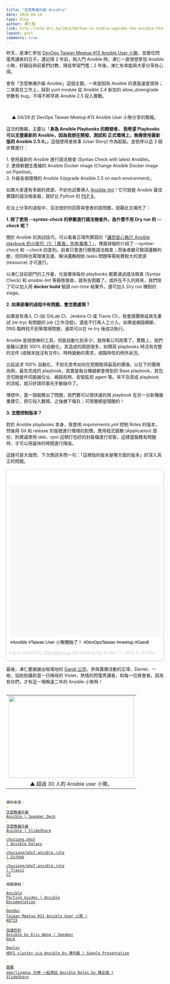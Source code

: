```yaml
---
title: "怎麼無痛升級 Ansible"
date: 2018-04-28
type: blog
author: 凍仁翔
link: http://note.drx.tw/2018/04/how-to-stable-upgrade-the-ansible.html
layout: post
comments: true
---
```


昨天，是凍仁參加 <a href="https://devops.kktix.cc/events/meetup13-0428" target="_blank">DevOps Taiwan Meetup #13 Ansible User 小聚</a>，並擔任閃電秀講者的日子。還記得 2 年前，剛入門 Ansible 時，凍仁一直很想參加 Ansible 小聚，好親自與前輩們討教，降低學習門壏；2 年後，凍仁有幸能與大家分享些心得。<br /><br />會有「怎麼無痛升級 Ansible」這個主題，一來是因為 Ansible 的進版速度很快；二來是在工作上，踩到 yum module 從 Ansible 2.4 新加的 allow_downgrade 參數有 bug，不得不即早將 Ansible 2.5 投入實戰。<br /><br /><div style="text-align: center;"><script async="" class="speakerdeck-embed" data-id="74f34b66d69f40b8a3dba7f6659ece84" data-ratio="1.33333333333333" src="//speakerdeck.com/assets/embed.js"></script><br />▲ 04/28 於 DevOps Taiwan Meetup #13 Ansible User 小聚分享的簡報。</div><a name='more'></a><br />這次的簡報，主要以「<b>身為 Ansible Playbooks 的開發者， 我希望 Playbooks 可以支援最新的 Ansible，因為我想在開發、測試和 正式環境上，無痛使用最新版的 Ansible 2.5.0。</b>」這個使用者故事 (User Story) 作為起點。並依序以這 3 個步驟進行：<br /><br />1. 使用最新的 Ansible 進行語法檢查 (Syntax Check with latest Ansible)。<br />2. 更換軟體生產線的 Ansible Docker image (Change Ansible Docker image on Pipeline)。<br />3. 升級各個環境的 Ansible (Upgrade Ansible 2.5 on each environment)。<br /><br />如果大家還有多餘的資源，不妨也試著導入 <a href="https://github.com/willthames/ansible-lint" target="_blank">Ansible-lint</a>！它可說是 Ansible 最佳實踐的語法檢查器，就好比 Python 的 <a href="https://www.python.org/dev/peps/pep-0008/" target="_blank">PEP 8</a>。<br /><br />在台上分享的過程中，沒法很好的回答與會者的提問題，就藉此文補充了：<br /><br /><b>1. 除了使用 <i>--syntax-check</i> 的參數進行語法檢查外，為什麼不用 Dry run 的 <i>--check</i> 呢？</b><br /><br />關於 Ansible 的測試技巧，可以看看正瑋所撰寫的「<a href="http://blog.chengweichen.com/2018/02/ansible-playbook-1.html">讓您安心執行 Ansible playbook 的小技巧（1）| 艦長，你有事嗎？</a>」，裡面詳細的介紹了 <i>--syntax-check</i> 和 <i>--check</i> 的差別。前者只會進行靜態語法檢查；而後者雖可驗證邏輯判斷，但同時也需環境支援、解決邏輯相依 tasks 問題等需耗費較大的資源 (resource) 才可進行。<br /><br />以凍仁目前部門的工作量，光是確保每份 playbooks 都要通過語法檢查 (Syntax Check) 和 <i>ansible-lint</i> 等靜態檢查，就有些困難了。或許在不久的將來，我們除了可以加入用 <b>docker build</b> 驗證 run-time 結果外，還可加入 Dry run 機制的 stage。<br /><br /><b>2. 如果部署的過程中有問題，會怎麼處理？</b><br /><br />如果是有導入 CI (如 GitLab CI、Jenkins CI 或 Travis CI)，我會請團隊成員先重試 (re-try) 有問題的 job (工作流程)，還是不行再人工介入。如果是網路瞬斷、DNS 臨時找不到等環境問題，通常可以在 re-try 後成功執行。<br /><br />Ansible 是個很棒的工具，但能自動化到多少，就得看公司政策了。實務上，我們是難以達到 100% 的自動化，其造成的原因很多，如撰寫 playbooks 時沒有完整的文件 (或根本就沒有文件)、時時變動的需求，或臨時性的例外狀況。<br /><br />比起追求 100% 自動化，不妨先思考如何在短期取得最高的價值。以在下的團隊為例，最先完成的 playbook，其實是每台機器都會用到的 Base playbook，其包含切換套件伺服器位址、網路校時、安裝監控 agent 等。來不及寫成 playbook 的流程，就只好請同事先手動操作了。<br /><br />理想中，當一個服務出了問題，我們要可以很快速的用 playbook 在另一台新機器重建它，把它投入戰場，之後撤下傷兵；可現實總是殘酷的！<br /><br /><b>3. 怎麼控制版本？</b><br /><br />對於 Ansible playbooks 本身，我會用 <i>requirements.yml</i> 控制 Roles 的版本，然後用 Git 和 release 的版號進行環境的對應。應用程式服務 (Application) 部份，則建議使用 deb、rpm 這類打包好的封裝檔進行安裝，這樣當服務有問題時，才可以用最快的時間進行降版。<br /><br />這題可是大哉問，下次應該多問一句：「這裡指的版本是哪方面的版本」好深入真正的問題。<br /><br /><blockquote class="instagram-media" data-instgrm-captioned="" data-instgrm-permalink="https://www.instagram.com/p/BiGmnELFuWS/" data-instgrm-version="8" style="background: #fff; border-radius: 3px; border: 0; box-shadow: 0 0 1px 0 rgba(0 , 0 , 0 , 0.5) , 0 1px 10px 0 rgba(0 , 0 , 0 , 0.15); margin: 1px; max-width: 658px; padding: 0; width: 99.375%;"><div style="padding: 8px;"><div style="background: #F8F8F8; line-height: 0; margin-top: 40px; padding: 50.0% 0; text-align: center; width: 100%;"><div style="background: url(data:image/png; display: block; height: 44px; margin: 0 auto -44px; position: relative; top: -22px; width: 44px;"></div></div><div style="margin: 8px 0 0 0; padding: 0 4px;"><a href="https://www.instagram.com/p/BiGmnELFuWS/" style="color: black; font-family: &quot;arial&quot; , sans-serif; font-size: 14px; font-style: normal; font-weight: normal; line-height: 17px; text-decoration: none; word-wrap: break-word;" target="_blank">#Ansible #Taiwan User 小聚開始了！ #DevOpsTaiwan #meetup #Gandi</a></div><div style="color: #c9c8cd; font-family: Arial,sans-serif; font-size: 14px; line-height: 17px; margin-bottom: 0; margin-top: 8px; overflow: hidden; padding: 8px 0 7px; text-align: center; text-overflow: ellipsis; white-space: nowrap;">A post shared by <a href="https://www.instagram.com/chusiang.lai/" style="color: #c9c8cd; font-family: Arial,sans-serif; font-size: 14px; font-style: normal; font-weight: normal; line-height: 17px;" target="_blank"> Chu-Siang Lai</a> (@chusiang.lai) on <time datetime="2018-04-28T05:56:28+00:00" style="font-family: Arial,sans-serif; font-size: 14px; line-height: 17px;">Apr 27, 2018 at 10:56pm PDT</time></div></div></blockquote><br />最後，凍仁要謝謝出租場地的 <a href="http://gandi.net/" target="_blank">Gandi 公司</a>，參與籌備活動的正瑋、Daniel、一格，協助拍攝和當一日褓母的 Violet，熱情的閃電秀講者，和每一位與會者。因為有你們，才有這一場睽違二年的 Ansible 小聚啊！<br /><br /><table align="center" cellpadding="0" cellspacing="0" class="tr-caption-container" style="margin-left: auto; margin-right: auto; text-align: center;"><tbody><tr><td style="text-align: center;"><a href="https://1.bp.blogspot.com/-AOOzqaV5tAE/WuS6xS5IgiI/AAAAAAAAmrE/ozkZ25unT-MmknUV9KwzFLOG64Kd96g1wCKgBGAs/s1600/DSC_0647.JPG" imageanchor="1" style="margin-left: auto; margin-right: auto;"><img border="0" data-original-height="1047" data-original-width="1600" height="261" src="https://1.bp.blogspot.com/-AOOzqaV5tAE/WuS6xS5IgiI/AAAAAAAAmrE/ozkZ25unT-MmknUV9KwzFLOG64Kd96g1wCKgBGAs/s400/DSC_0647.JPG" width="400" /></a></td></tr><tr><td class="tr-caption" style="text-align: center;">▲ 超過 30 人的 Ansible user 小聚。</td></tr></tbody></table><script async="" defer="" src="//www.instagram.com/embed.js"></script><br /><code class="ref">資料來源：<br /><span style="color: #ffdb00;">★</span> <a href="https://speakerdeck.com/chusiang/how-to-stable-upgrade-the-ansible">怎麼無痛升級 Ansible | Speaker Deck</a><br /><span style="color: #ffdb00;">★</span> <a href="https://www.slideshare.net/freezejonny/how-to-easy-upgrade-the-ansible">怎麼無痛升級 Ansible | SlideShare</a><br /><span style="color: #ffdb00;">★</span> <a href="https://galaxy.ansible.com/chusiang/php7/" target="_blank">chusiang.php7 | Ansible Galaxy</a><br /><span style="color: #ffdb00;">★</span> <a href="https://github.com/chusiang/php7.ansible.role/" target="_blank">chusiang/php7.ansible.role | GitHub</a><br /><span style="color: #ffdb00;">★</span> <a href="https://travis-ci.org/chusiang/php7.ansible.role" target="_blank">chusiang/php7.ansible.role | Travis CI</a><br /><br />相關連結：<br /><span style="color: #ffdb00;">★</span> <a href="http://docs.ansible.com/ansible/latest/porting_guides/porting_guides.html" target="_blank">Ansible Porting Guides | Ansible Documentation</a><br /><span style="color: #ffdb00;">★</span> <a href="https://devops.kktix.cc/events/meetup13-0428" target="_blank">DevOps Taiwan Meetup #13 Ansible User 小聚 | KKTIX</a><br /><font color="#ffdb00">★</font> <a href="https://speakerdeck.com/eric8230/jia-su-ni-de-ansible" target="_blank">加速你的 Ansible by Eric Wang | Speaker Deck</a><br /><font color="#ffdb00">★</font> <a href="https://docs.google.com/presentation/d/11YuRZpVyH1rr00qxe9JsjAipYcB7gGNYOlIMlV3kSYo/edit?usp=sharing " target="_blank">Deploy HDFS cluster via Ansible by 陳均豪 | Google Presentation </a><br /><font color="#ffdb00">★</font> <a href="https://www.slideshare.net/warfan/geerlingguy-ansible-roles" target="_blank">跟著 geerlingguy 大神 一起測試 Ansible Roles by 陳正瑋 | SlideShare</a><br /></code>